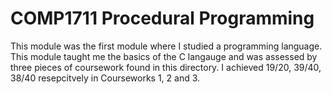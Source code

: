 # COMP1711 Procedural Programming
This module was the first module where I studied a programming language. This module taught me the basics of the C langauge and was assessed by three pieces of coursework found in this directory. I achieved 19/20, 39/40, 38/40 resepcitvely in Courseworks 1, 2 and 3.
